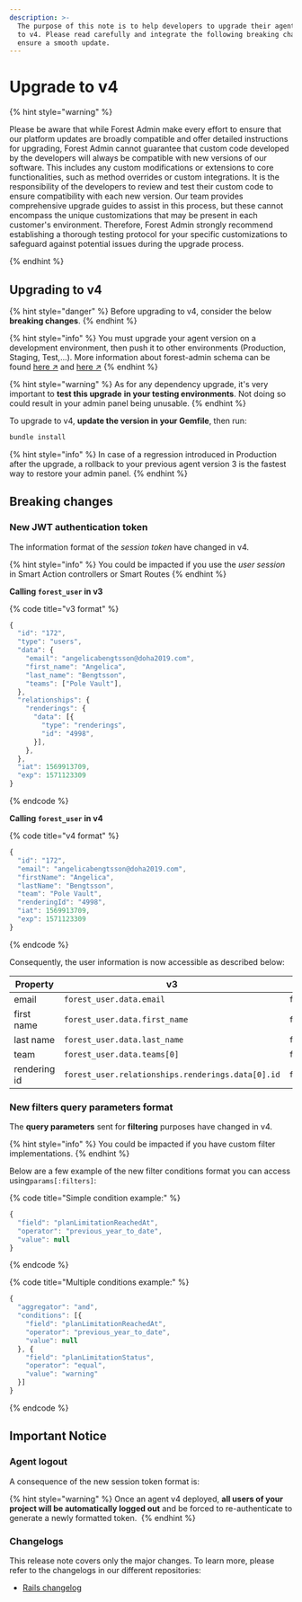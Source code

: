 ```yaml
---
description: >-
  The purpose of this note is to help developers to upgrade their agent from v3
  to v4. Please read carefully and integrate the following breaking changes to
  ensure a smooth update.​
---
```


# Upgrade to v4

{% hint style="warning" %}

Please be aware that while Forest Admin make every effort to ensure that our platform updates are broadly compatible and offer detailed instructions for upgrading, Forest Admin cannot guarantee that custom code developed by the developers will always be compatible with new versions of our software. This includes any custom modifications or extensions to core functionalities, such as method overrides or custom integrations. It is the responsibility of the developers to review and test their custom code to ensure compatibility with each new version. Our team provides comprehensive upgrade guides to assist in this process, but these cannot encompass the unique customizations that may be present in each customer's environment. Therefore, Forest Admin strongly recommend establishing a thorough testing protocol for your specific customizations to safeguard against potential issues during the upgrade process.

{% endhint %}

## Upgrading to v4

{% hint style="danger" %}
Before upgrading to v4, consider the below **breaking changes**.
{% endhint %}

{% hint style="info" %}
You must upgrade your agent version on a development environment, then push it to other environments (Production, Staging, Test,...).
More information about forest-admin schema can be found [here ↗](../../../reference-guide/models/README.md#the-forestadmin-schemajson-file) and [here ↗](./upgrade-to-v3.md#schema-versioning)
{% endhint %}

{% hint style="warning" %}
As for any dependency upgrade, it's very important to **test this upgrade** **in your testing environments**. Not doing so could result in your admin panel being unusable.
{% endhint %}

To upgrade to v4, **update the version in your Gemfile**, then run:

```javascript
bundle install
```

{% hint style="info" %}
In case of a regression introduced in Production after the upgrade, a rollback to your previous agent version 3 is the fastest way to restore your admin panel.
{% endhint %}

## Breaking changes

### New JWT authentication token

The information format of the _session token_ have changed in v4.

{% hint style="info" %}
You could be impacted if you use the _user session_ in Smart Action controllers or Smart Routes
{% endhint %}

**Calling `forest_user` in v3**

{% code title="v3 format" %}
```javascript
{
  "id": "172",
  "type": "users",
  "data": {
    "email": "angelicabengtsson@doha2019.com",
    "first_name": "Angelica",
    "last_name": "Bengtsson",
    "teams": ["Pole Vault"],
  },
  "relationships": {
    "renderings": {
      "data": [{
        "type": "renderings",
        "id": "4998",
      }],
    },
  },
  "iat": 1569913709,
  "exp": 1571123309
}
```
{% endcode %}

**Calling `forest_user` in v4**

{% code title="v4 format" %}
```javascript
{
  "id": "172",
  "email": "angelicabengtsson@doha2019.com",
  "firstName": "Angelica",
  "lastName": "Bengtsson",
  "team": "Pole Vault",
  "renderingId": "4998",
  "iat": 1569913709,
  "exp": 1571123309
}
```
{% endcode %}

Consequently, the user information is now accessible as described below:

| Property     | v3                                                | v4                        |
| ------------ | ------------------------------------------------- | ------------------------- |
| email        | `forest_user.data.email`                          | `forest_user.email`       |
| first name   | `forest_user.data.first_name`                     | `forest_user.firstName`   |
| last name    | `forest_user.data.last_name`                      | `forest_user.lastName`    |
| team         | `forest_user.data.teams[0]`                       | `forest_user.team`        |
| rendering id | `forest_user.relationships.renderings.data[0].id` | `forest_user.renderingId` |

### New filters query parameters format

The **query parameters** sent for **filtering** purposes have changed in v4.

{% hint style="info" %}
You could be impacted if you have custom filter implementations.
{% endhint %}

Below are a few example of the new filter conditions format you can access using`params[:filters]`:

{% code title="Simple condition example:" %}
```javascript
{
  "field": "planLimitationReachedAt",
  "operator": "previous_year_to_date",
  "value": null
}
```
{% endcode %}

{% code title="Multiple conditions example:" %}
```javascript
{
  "aggregator": "and",
  "conditions": [{
    "field": "planLimitationReachedAt",
    "operator": "previous_year_to_date",
    "value": null
  }, {
    "field": "planLimitationStatus",
    "operator": "equal",
    "value": "warning"
  }]
}
```
{% endcode %}

## Important Notice

### Agent logout

A consequence of the new session token format is:

{% hint style="warning" %}
Once an agent v4 deployed, **all users of your project will be automatically logged out** and be forced to re-authenticate to generate a newly formatted token. ​
{% endhint %}

### Changelogs

This release note covers only the major changes. To learn more, please refer to the changelogs in our different repositories:

* [Rails changelog](https://github.com/ForestAdmin/forest-rails/blob/master/CHANGELOG.md#release-400---2019-10-04)
